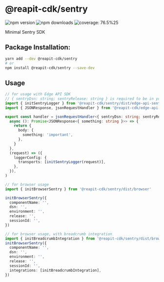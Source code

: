 # @reapit-cdk/sentry


![npm version](https://img.shields.io/npm/v/@reapit-cdk/sentry)
![npm downloads](https://img.shields.io/npm/dm/@reapit-cdk/sentry)
![coverage: 76.5%25](https://img.shields.io/badge/coverage-76.5%25-orange)

Minimal Sentry SDK

## Package Installation:

```sh
yarn add --dev @reapit-cdk/sentry
# or
npm install @reapit-cdk/sentry --save-dev
```

## Usage
```ts
// for usage with Edge API SDK
// { sentryDsn: string; sentryRelease: string } is required to be in your request env
import { initSentryLogger } from '@reapit-cdk/sentry/dist/edge-api-sentry-logger'
import { JSONResponse, jsonRequestHandler } from '@reapit-cdk/edge-api-sdk'

export const handler = jsonRequestHandler<{ sentryDsn: string; sentryRelease: string }>(
  async (): Promise<JSONResponse<{ something: string }>> => {
    return {
      body: {
        something: 'important',
      },
    }
  },
  (request) => ({
    loggerConfig: {
      transports: [initSentryLogger(request)],
    },
  }),
)

// for browser usage
import { initBrowserSentry } from '@reapit-cdk/sentry/dist/browser'

initBrowserSentry({
  componentName: '',
  dsn: '',
  environment: '',
  release: '',
  sessionId: '',
})

// for browser usage, with breadcrumb integration
import { initBreadcrumbIntegration } from '@reapit-cdk/sentry/dist/browser-breadcrumb-integration'
initBrowserSentry({
  componentName: '',
  dsn: '',
  environment: '',
  release: '',
  sessionId: '',
  integrations: [initBreadcrumbIntegration],
})

```